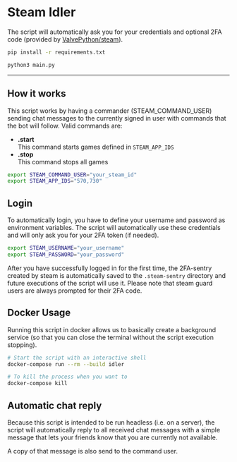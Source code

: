 # Steam Idler

The script will automatically ask you for your credentials and optional 2FA code (provided by [ValvePython/steam](https://github.com/ValvePython/steam)).

```sh
pip install -r requirements.txt

python3 main.py
```

---

## How it works

This script works by having a commander (STEAM_COMMAND_USER) sending chat messages to the currently signed in user
with commands that the bot will follow. Valid commands are:

-   **.start** <br> This command starts games defined in `STEAM_APP_IDS`
-   **.stop** <br> This command stops all games

```sh
export STEAM_COMMAND_USER="your_steam_id"
export STEAM_APP_IDS="570,730"
```

## Login

To automatically login, you have to define your username and password as environment variables.
The script will automatically use these credentials and will only ask you for your 2FA token (if needed).

```sh
export STEAM_USERNAME="your_username"
export STEAM_PASSWORD="your_password"
```

After you have successfully logged in for the first time, the 2FA-sentry created by steam is automatically saved to the `.steam-sentry` directory and future executions of the script will use it. Please note that steam guard users are always prompted for their 2FA code.

## Docker Usage

Running this script in docker allows us to basically create a background service (so that you can close the terminal without the script execution stopping).

```sh
# Start the script with an interactive shell
docker-compose run --rm --build idler

# To kill the process when you want to
docker-compose kill
```

## Automatic chat reply

Because this script is intended to be run headless (i.e. on a server), the script will automatically reply to all received chat messages with a simple message that lets your friends know that you are currently not available.

A copy of that message is also send to the command user.
